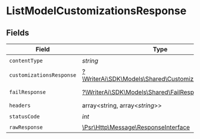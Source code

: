 # ListModelCustomizationsResponse


## Fields

| Field                                                                                                        | Type                                                                                                         | Required                                                                                                     | Description                                                                                                  |
| ------------------------------------------------------------------------------------------------------------ | ------------------------------------------------------------------------------------------------------------ | ------------------------------------------------------------------------------------------------------------ | ------------------------------------------------------------------------------------------------------------ |
| `contentType`                                                                                                | *string*                                                                                                     | :heavy_check_mark:                                                                                           | N/A                                                                                                          |
| `customizationsResponse`                                                                                     | [?\WriterAi\SDK\Models\Shared\CustomizationsResponse](../../models/shared/CustomizationsResponse.md)         | :heavy_minus_sign:                                                                                           | N/A                                                                                                          |
| `failResponse`                                                                                               | [?\WriterAi\SDK\Models\Shared\FailResponse](../../models/shared/FailResponse.md)                             | :heavy_minus_sign:                                                                                           | Bad Request                                                                                                  |
| `headers`                                                                                                    | array<string, array<*string*>>                                                                               | :heavy_minus_sign:                                                                                           | N/A                                                                                                          |
| `statusCode`                                                                                                 | *int*                                                                                                        | :heavy_check_mark:                                                                                           | N/A                                                                                                          |
| `rawResponse`                                                                                                | [\Psr\Http\Message\ResponseInterface](https://www.php-fig.org/psr/psr-7/#33-psrhttpmessageresponseinterface) | :heavy_minus_sign:                                                                                           | N/A                                                                                                          |